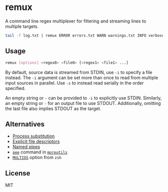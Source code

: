 # remux

A command line regex multiplexer for filtering and streaming lines to multiple targets.

```sh
tail -f log.txt | remux ERROR errors.txt WARN warnings.txt INFO verbose.txt
```

## Usage

```sh
remux [options] <regex0> <file0> [<regex1> <file1> ...]
```

By default, source data is streamed from STDIN, use `-i` to specify a file instead. The `-i` argument can be set more than once to read from multiple input sources in parallel. Use `-s` to instead read serially in the order specified.

An empty string or `-` can be provided to `-i` to explicitly use STDIN. Similarly, an empty string or `-` for an output file to use STDOUT. Additionally, omitting the last file also implies STDOUT as the target.

## Alternatives

* [Process substitution](https://unix.stackexchange.com/a/43536)
* [Explicit file descriptors](https://unix.stackexchange.com/a/43536)
* [Named pipes](https://unix.stackexchange.com/a/43536)
* [`pee`](https://linux.die.net/man/1/pee) command in [`moreutils`](https://packages.debian.org/en/sid/moreutils)
* [`MULTIOS`](http://zsh.sourceforge.net/Doc/Release/Redirection.html#Multios) option from `zsh`

## License

MIT
